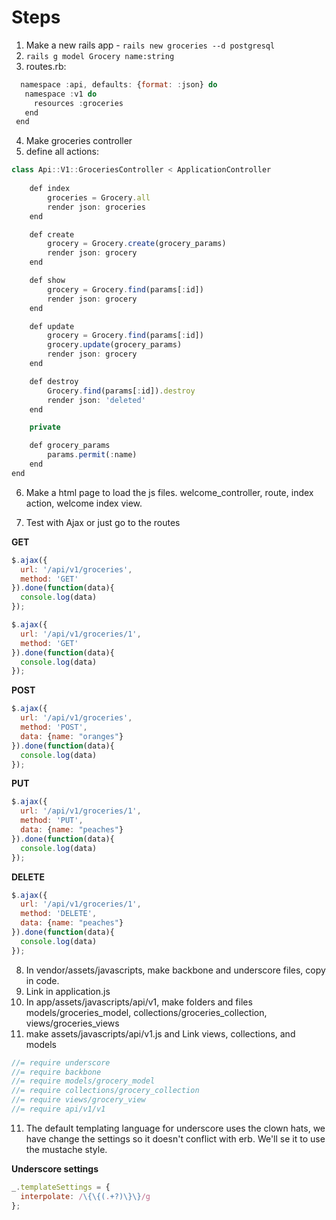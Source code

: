 # Steps

1. Make a new rails app - ``rails new groceries --d postgresql``
2. ``rails g model Grocery name:string``
3. routes.rb:

 ```js
   namespace :api, defaults: {format: :json} do
    namespace :v1 do
      resources :groceries 
    end
  end
 ```
 
4. Make groceries controller
5. define all actions:

```js
class Api::V1::GroceriesController < ApplicationController
	
	def index
		groceries = Grocery.all
		render json: groceries
	end

	def create
		grocery = Grocery.create(grocery_params)
		render json: grocery
	end

	def show
		grocery = Grocery.find(params[:id])
		render json: grocery
	end

	def update
		grocery = Grocery.find(params[:id])
		grocery.update(grocery_params)
		render json: grocery
	end

	def destroy
		Grocery.find(params[:id]).destroy
		render json: 'deleted'
	end

	private

	def grocery_params
		params.permit(:name)
	end
end
```

6. Make a html page to load the js files. welcome_controller, route, index action, welcome index view. 

7. Test with Ajax or just go to the routes

**GET**

```js
$.ajax({
  url: '/api/v1/groceries',
  method: 'GET'
}).done(function(data){
  console.log(data)
});
```

```js
$.ajax({
  url: '/api/v1/groceries/1',
  method: 'GET'
}).done(function(data){
  console.log(data)
});
```
**POST**

```js
$.ajax({
  url: '/api/v1/groceries',
  method: 'POST',
  data: {name: "oranges"}
}).done(function(data){
  console.log(data)
});
```

**PUT**

```js
$.ajax({
  url: '/api/v1/groceries/1',
  method: 'PUT',
  data: {name: "peaches"}
}).done(function(data){
  console.log(data)
});
```

**DELETE**

```js
$.ajax({
  url: '/api/v1/groceries/1',
  method: 'DELETE',
  data: {name: "peaches"}
}).done(function(data){
  console.log(data)
});
```

8. In vendor/assets/javascripts, make backbone and underscore files, copy in code. 
9. Link in application.js
10. In app/assets/javascripts/api/v1, make folders and files models/groceries_model, collections/groceries_collection, views/groceries_views
11. make assets/javascripts/api/v1.js and Link views, collections, and models

```js
//= require underscore
//= require backbone
//= require models/grocery_model
//= require collections/grocery_collection
//= require views/grocery_view
//= require api/v1/v1
```

11. The default templating language for underscore uses the clown hats, we have change the settings so it doesn't conflict with erb. We'll se it to use the mustache style.


**Underscore settings**

```js
_.templateSettings = {
  interpolate: /\{\{(.+?)\}\}/g
};
```
